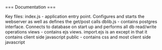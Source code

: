=== Documentation ===

Key files:
index.js - application entry point. Configures and starts the webserver as well as defines the get/post calls
dblib.js - contains postgres interface. Connects to database on start up and performs all db read/write operations
views - contains ejs views. import.ejs is an except in that it contains client side javascript
public -  contains css and most client side javascript